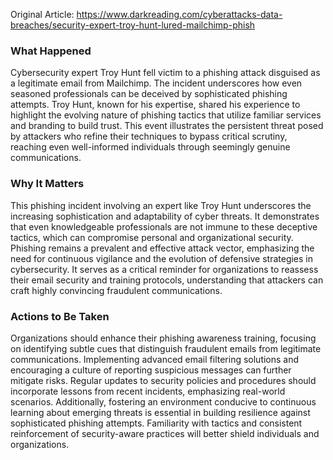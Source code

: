 Original Article: https://www.darkreading.com/cyberattacks-data-breaches/security-expert-troy-hunt-lured-mailchimp-phish

### What Happened

Cybersecurity expert Troy Hunt fell victim to a phishing attack disguised as a legitimate email from Mailchimp. The incident underscores how even seasoned professionals can be deceived by sophisticated phishing attempts. Troy Hunt, known for his expertise, shared his experience to highlight the evolving nature of phishing tactics that utilize familiar services and branding to build trust. This event illustrates the persistent threat posed by attackers who refine their techniques to bypass critical scrutiny, reaching even well-informed individuals through seemingly genuine communications.

### Why It Matters

This phishing incident involving an expert like Troy Hunt underscores the increasing sophistication and adaptability of cyber threats. It demonstrates that even knowledgeable professionals are not immune to these deceptive tactics, which can compromise personal and organizational security. Phishing remains a prevalent and effective attack vector, emphasizing the need for continuous vigilance and the evolution of defensive strategies in cybersecurity. It serves as a critical reminder for organizations to reassess their email security and training protocols, understanding that attackers can craft highly convincing fraudulent communications.

### Actions to Be Taken

Organizations should enhance their phishing awareness training, focusing on identifying subtle cues that distinguish fraudulent emails from legitimate communications. Implementing advanced email filtering solutions and encouraging a culture of reporting suspicious messages can further mitigate risks. Regular updates to security policies and procedures should incorporate lessons from recent incidents, emphasizing real-world scenarios. Additionally, fostering an environment conducive to continuous learning about emerging threats is essential in building resilience against sophisticated phishing attempts. Familiarity with tactics and consistent reinforcement of security-aware practices will better shield individuals and organizations.